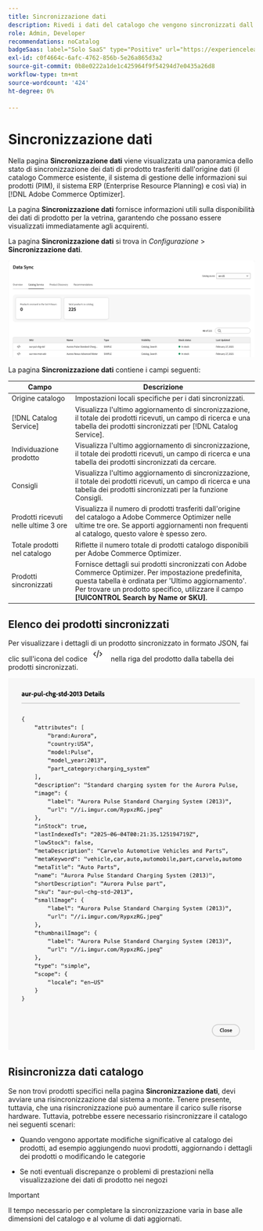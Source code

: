```yaml
---
title: Sincronizzazione dati
description: Rivedi i dati del catalogo che vengono sincronizzati dall'origine dati di Commerce in [!DNL Adobe Commerce Optimizer].
role: Admin, Developer
recommendations: noCatalog
badgeSaas: label="Solo SaaS" type="Positive" url="https://experienceleague.adobe.com/it/docs/commerce/user-guides/product-solutions" tooltip="Applicabile solo ai progetti Adobe Commerce as a Cloud Service e Adobe Commerce Optimizer (infrastruttura SaaS gestita da Adobe)."
exl-id: c0f4664c-6afc-4762-856b-5e26a865d3a2
source-git-commit: 0b8e0222a1de1c425964f9f54294d7e0435a26d8
workflow-type: tm+mt
source-wordcount: '424'
ht-degree: 0%

---
```


# Sincronizzazione dati

Nella pagina **Sincronizzazione dati** viene visualizzata una panoramica dello stato di sincronizzazione dei dati di prodotto trasferiti dall&#39;origine dati (il catalogo Commerce esistente, il sistema di gestione delle informazioni sui prodotti (PIM), il sistema ERP (Enterprise Resource Planning) e così via) in [!DNL Adobe Commerce Optimizer].

La pagina **Sincronizzazione dati** fornisce informazioni utili sulla disponibilità dei dati di prodotto per la vetrina, garantendo che possano essere visualizzati immediatamente agli acquirenti.

La pagina **Sincronizzazione dati** si trova in *Configurazione* > **Sincronizzazione dati**.

![Sincronizzazione dati](../assets/data-sync.png)

La pagina **Sincronizzazione dati** contiene i campi seguenti:

| Campo | Descrizione |
|--- |--- |
| Origine catalogo | Impostazioni locali specifiche per i dati sincronizzati. |
| [!DNL Catalog Service] | Visualizza l&#39;ultimo aggiornamento di sincronizzazione, il totale dei prodotti ricevuti, un campo di ricerca e una tabella dei prodotti sincronizzati per [!DNL Catalog Service]. |
| Individuazione prodotto | Visualizza l&#39;ultimo aggiornamento di sincronizzazione, il totale dei prodotti ricevuti, un campo di ricerca e una tabella dei prodotti sincronizzati da cercare. |
| Consigli | Visualizza l&#39;ultimo aggiornamento di sincronizzazione, il totale dei prodotti ricevuti, un campo di ricerca e una tabella dei prodotti sincronizzati per la funzione Consigli. |
| Prodotti ricevuti nelle ultime 3 ore | Visualizza il numero di prodotti trasferiti dall&#39;origine del catalogo a Adobe Commerce Optimizer nelle ultime tre ore. Se apporti aggiornamenti non frequenti al catalogo, questo valore è spesso zero. |
| Totale prodotti nel catalogo | Riflette il numero totale di prodotti catalogo disponibili per Adobe Commerce Optimizer. |
| Prodotti sincronizzati | Fornisce dettagli sui prodotti sincronizzati con Adobe Commerce Optimizer. Per impostazione predefinita, questa tabella è ordinata per &#39;Ultimo aggiornamento&#39;. Per trovare un prodotto specifico, utilizzare il campo **[!UICONTROL Search by Name or SKU]**. |

## Elenco dei prodotti sincronizzati

Per visualizzare i dettagli di un prodotto sincronizzato in formato JSON, fai clic sull&#39;icona del codice ![collegamento al codice](../assets/data-sync-details.png) nella riga del prodotto dalla tabella dei prodotti sincronizzati.

![Dettagli prodotto Syncd](../assets/synced-products.png)

## Risincronizza dati catalogo

Se non trovi prodotti specifici nella pagina **Sincronizzazione dati**, devi avviare una risincronizzazione dal sistema a monte. Tenere presente, tuttavia, che una risincronizzazione può aumentare il carico sulle risorse hardware. Tuttavia, potrebbe essere necessario risincronizzare il catalogo nei seguenti scenari:

- Quando vengono apportate modifiche significative al catalogo dei prodotti, ad esempio aggiungendo nuovi prodotti, aggiornando i dettagli dei prodotti o modificando le categorie

- Se noti eventuali discrepanze o problemi di prestazioni nella visualizzazione dei dati di prodotto nei negozi

>[!IMPORTANT]
>
>Il tempo necessario per completare la sincronizzazione varia in base alle dimensioni del catalogo e al volume di dati aggiornati.

